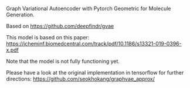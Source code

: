 Graph Variational Autoencoder with Pytorch Geometric for Molecule Generation.

Based on https://github.com/deepfindr/gvae

This model is based on this paper:
https://jcheminf.biomedcentral.com/track/pdf/10.1186/s13321-019-0396-x.pdf

Note that the model is not fully functioning yet.

Please have a look at the original implementation in tensorflow for further directions:
https://github.com/seokhokang/graphvae_approx/
